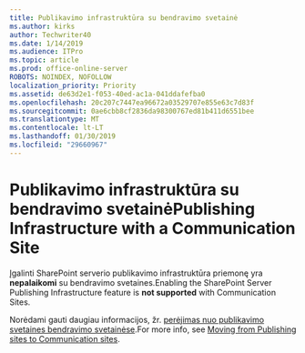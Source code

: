 ```yaml
---
title: Publikavimo infrastruktūra su bendravimo svetainė
ms.author: kirks
author: Techwriter40
ms.date: 1/14/2019
ms.audience: ITPro
ms.topic: article
ms.prod: office-online-server
ROBOTS: NOINDEX, NOFOLLOW
localization_priority: Priority
ms.assetid: de63d2e1-f053-40ed-ac1a-041ddafefba0
ms.openlocfilehash: 20c207c7447ea96672a03529707e855e63c7d83f
ms.sourcegitcommit: 0ae6cbb8cf2836da98300767ed81b411d6551bee
ms.translationtype: MT
ms.contentlocale: lt-LT
ms.lasthandoff: 01/30/2019
ms.locfileid: "29660967"
---
```

# <a name="publishing-infrastructure-with-a-communication-site"></a><span data-ttu-id="870c2-102">Publikavimo infrastruktūra su bendravimo svetainė</span><span class="sxs-lookup"><span data-stu-id="870c2-102">Publishing Infrastructure with a Communication Site</span></span>


<span data-ttu-id="870c2-103">Įgalinti SharePoint serverio publikavimo infrastruktūra priemonę yra **nepalaikomi** su bendravimo svetaines.</span><span class="sxs-lookup"><span data-stu-id="870c2-103">Enabling the SharePoint Server Publishing Infrastructure feature is **not supported** with Communication Sites.</span></span> 
  
<span data-ttu-id="870c2-104">Norėdami gauti daugiau informacijos, žr. [perėjimas nuo publikavimo svetaines bendravimo svetainėse](https://docs.microsoft.com/sharepoint/publishing-sites-classic-to-modern-experience).</span><span class="sxs-lookup"><span data-stu-id="870c2-104">For more info, see [Moving from Publishing sites to Communication sites](https://docs.microsoft.com/sharepoint/publishing-sites-classic-to-modern-experience).</span></span> 
  

